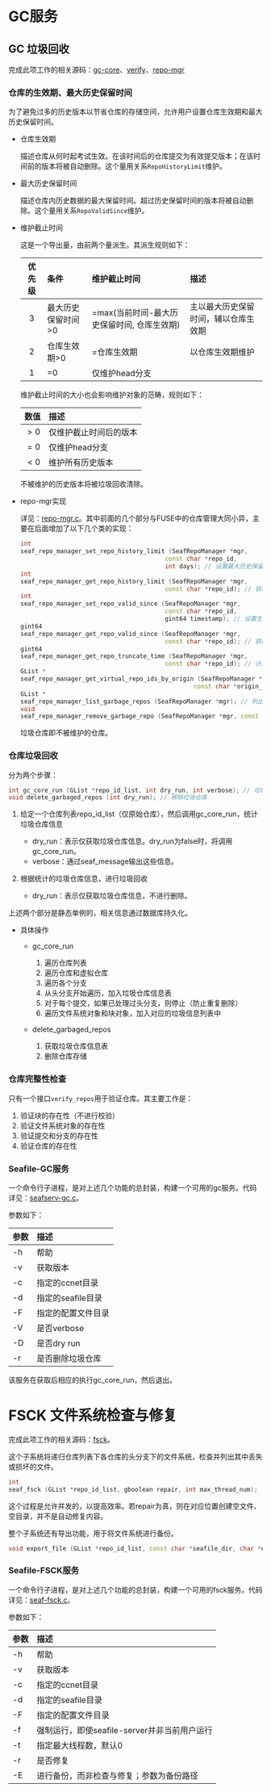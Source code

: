 # GC服务

## GC 垃圾回收

完成此项工作的相关源码：[gc-core](https://github.com/poi0qwe/seafile-server-learn/blob/main/server/gc/gc-core.c)、[verify](https://github.com/poi0qwe/seafile-server-learn/blob/main/server/gc/verify.c)、[repo-mgr](https://github.com/poi0qwe/seafile-server-learn/blob/main/server/gc/repo-mgr.c)

### 仓库的生效期、最大历史保留时间 

为了避免过多的历史版本以节省仓库的存储空间，允许用户设置仓库生效期和最大历史保留时间。

- 仓库生效期

    描述仓库从何时起考试生效。在该时间后的仓库提交为有效提交版本；在该时间前的版本将被自动删除。这个量用关系`RepoHistoryLimit`维护。

- 最大历史保留时间

    描述仓库内历史数据的最大保留时间。超过历史保留时间的版本将被自动删除。这个量用关系`RepoValidSince`维护。

- 维护截止时间

    这是一个导出量，由前两个量派生。其派生规则如下：

    |优先级|条件|维护截止时间|描述|
    |:-:|:-|:-|:-|
    |3|最大历史保留时间>0|=max(当前时间-最大历史保留时间, 仓库生效期)|主以最大历史保留时间，辅以仓库生效期|
    |2|仓库生效期>0|=仓库生效期|以仓库生效期维护|
    |1|=0|仅维护head分支|

    维护截止时间的大小也会影响维护对象的范畴，规则如下：

    |数值|描述|
    |:-|:-|
    |$>0$|仅维护截止时间后的版本|
    |$=0$|仅维护head分支|
    |$<0$|维护所有历史版本|

    不被维护的历史版本将被垃圾回收清除。

- repo-mgr实现

    详见：[repo-mgr.c](https://github.com/poi0qwe/seafile-server-learn/blob/main/server/gc/repo-mgr.c)。其中前面的几个部分与FUSE中的仓库管理大同小异，主要在后面增加了以下几个类的实现：

    ```cpp
    int
    seaf_repo_manager_set_repo_history_limit (SeafRepoManager *mgr,
                                            const char *repo_id,
                                            int days); // 设置最大历史保留时间
    int
    seaf_repo_manager_get_repo_history_limit (SeafRepoManager *mgr,
                                            const char *repo_id); // 获取最大历史保留时间
    int
    seaf_repo_manager_set_repo_valid_since (SeafRepoManager *mgr,
                                            const char *repo_id,
                                            gint64 timestamp); // 设置生效日期
    gint64
    seaf_repo_manager_get_repo_valid_since (SeafRepoManager *mgr,
                                            const char *repo_id); // 获取生效日期
    gint64
    seaf_repo_manager_get_repo_truncate_time (SeafRepoManager *mgr,
                                            const char *repo_id); // 计算截止时间
    GList *
    seaf_repo_manager_get_virtual_repo_ids_by_origin (SeafRepoManager *mgr,
                                                    const char *origin_repo); // 根据原始仓库，获取所有虚拟仓库
    GList *
    seaf_repo_manager_list_garbage_repos (SeafRepoManager *mgr); // 列出所有垃圾仓库
    void
    seaf_repo_manager_remove_garbage_repo (SeafRepoManager *mgr, const char *repo_id); // 移除垃圾仓库
    ```

    垃圾仓库即不被维护的仓库。

### 仓库垃圾回收

分为两个步骤：

```cpp
int gc_core_run (GList *repo_id_list, int dry_run, int verbose); // 垃圾仓库回收
void delete_garbaged_repos (int dry_run); // 移除垃圾仓库
```

1. 给定一个仓库列表repo_id_list（仅原始仓库），然后调用gc_core_run，统计垃圾仓库信息

    - dry_run：表示仅获取垃圾仓库信息。dry_run为false时，将调用gc_core_run。
    - verbose：通过seaf_message输出这些信息。

2. 根据统计的垃圾仓库信息，进行垃圾回收

    - dry_run：表示仅获取垃圾仓库信息，不进行删除。

上述两个部分是静态单例的，相关信息通过数据库持久化。

- 具体操作

    - gc_core_run
        
        1. 遍历仓库列表
        2. 遍历仓库和虚拟仓库
        3. 遍历各个分支
        4. 从头分支开始遍历，加入垃圾仓库信息表
        5. 对于每个提交，如果已处理过头分支，则停止（防止重复删除）
        6. 遍历文件系统对象和块对象，加入对应的垃圾信息列表中

    - delete_garbaged_repos

        1. 获取垃圾仓库信息表
        2. 删除仓库存储


### 仓库完整性检查

只有一个接口`verify_repos`用于验证仓库。其主要工作是：

1. 验证块的存在性（不进行校验）
2. 验证文件系统对象的存在性
3. 验证提交和分支的存在性
4. 验证仓库的存在性

### Seafile-GC服务

一个命令行子进程，是对上述几个功能的总封装，构建一个可用的gc服务。代码详见：[seafserv-gc.c](https://github.com/poi0qwe/seafile-server-learn/blob/main/server/gc/seafserv-gc.c)。

参数如下：

|参数|描述|
|:-|:-|
|-h|帮助|
|-v|获取版本|
|-c|指定的ccnet目录|
|-d|指定的seafile目录|
|-F|指定的配置文件目录|
|-V|是否verbose|
|-D|是否dry run|
|-r|是否删除垃圾仓库|

该服务在获取后相应的执行gc_core_run，然后退出。

# FSCK 文件系统检查与修复

完成此项工作的相关源码：[fsck](https://github.com/poi0qwe/seafile-server-learn/blob/main/server/gc/fsck.c)。

这个子系统将递归仓库列表下各仓库的头分支下的文件系统，检查并列出其中丢失或损坏的文件。

```cpp
int
seaf_fsck (GList *repo_id_list, gboolean repair, int max_thread_num);
```

这个过程是允许并发的，以提高效率。若repair为真，则在对应位置创建空文件、空目录，并不是自动修复内容。

整个子系统还有导出功能，用于将文件系统进行备份。

```cpp
void export_file (GList *repo_id_list, const char *seafile_dir, char *export_path);
```

### Seafile-FSCK服务

一个命令行子进程，是对上述几个功能的总封装，构建一个可用的fsck服务。代码详见：[seaf-fsck.c](https://github.com/poi0qwe/seafile-server-learn/blob/main/server/gc/seaf-fsck.c)。

参数如下：

|参数|描述|
|:-|:-|
|-h|帮助|
|-v|获取版本|
|-c|指定的ccnet目录|
|-d|指定的seafile目录|
|-F|指定的配置文件目录|
|-f|强制运行，即使seafile-server并非当前用户运行|
|-t|指定最大线程数，默认0|
|-r|是否修复|
|-E|进行备份，而非检查与修复；参数为备份路径|